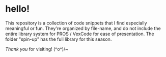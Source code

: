 # hello!

This repository is a collection of code snippets that I find especially meaningful or fun. They're organized by file-name, and do not include the entire library system for PROS / VexCode for ease of presentation. The folder "spin-up" has the full library for this season. 

*Thank you* for visiting! \(^o^)/~
